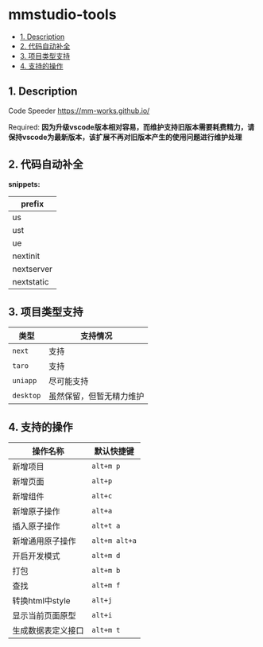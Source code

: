 # mmstudio-tools

<!-- TOC -->

- [1. Description](#1-description)
- [2. 代码自动补全](#2-代码自动补全)
- [3. 项目类型支持](#3-项目类型支持)
- [4. 支持的操作](#4-支持的操作)

<!-- /TOC -->

## 1. Description

Code Speeder <https://mm-works.github.io/>

Required: **因为升级vscode版本相对容易，而维护支持旧版本需要耗费精力，请保持vscode为最新版本，该扩展不再对旧版本产生的使用问题进行维护处理**

## 2. 代码自动补全

**snippets:**

| prefix |
| ------ |
| us |
| ust |
| ue |
| nextinit |
| nextserver |
| nextstatic |

## 3. 项目类型支持

|类型|支持情况|
|---|---|
|`next`|支持|
|`taro`|支持|
|`uniapp`|尽可能支持|
|`desktop`|虽然保留，但暂无精力维护|

## 4. 支持的操作

操作名称|默认快捷键
---|---
新增项目|`alt+m p`
新增页面|`alt+p`
新增组件|`alt+c`
新增原子操作|`alt+a`
插入原子操作|`alt+t a`
新增通用原子操作|`alt+m alt+a`
开启开发模式|`alt+m d`
打包|`alt+m b`
查找|`alt+m f`
转换html中style|`alt+j`
显示当前页面原型|`alt+i`
生成数据表定义接口|`alt+m t`
